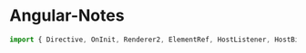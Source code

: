 # Angular-Notes

```typescript
import { Directive, OnInit, Renderer2, ElementRef, HostListener, HostBinding } from '@angular/core';
```
